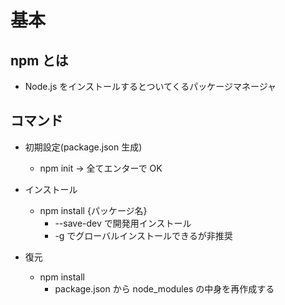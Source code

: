 # 基本

## npm とは

- Node.js をインストールするとついてくるパッケージマネージャ

## コマンド

- 初期設定(package.json 生成)

  - npm init → 全てエンターで OK

- インストール

  - npm install {パッケージ名}
    - --save-dev で開発用インストール
    - -g でグローバルインストールできるが非推奨

- 復元
  - npm install
    - package.json から node_modules の中身を再作成する

